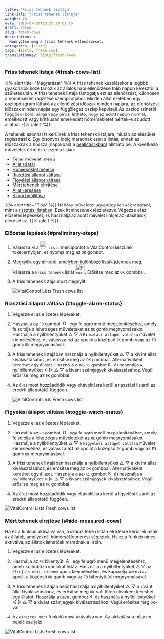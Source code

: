 ```yaml
---
title: "Friss tehenek listája"
linkTitle: "Friss tehenek listája"
weight: 40
date: 2023-07-28T13:25:28+02:00
draft: false
slug: fresh-cows
description: >
  Könnyítse meg a friss tehenek ellenőrzését.
categories: [Lists]
tags: [Lists, fresh cow]
translationKey: lists/fresh-cows
---
```

### Friss tehenek listája {#fresh-cows-list}

{{% alert title="Magyarázat" %}}
A friss tehenek kezelésekor a legjobb gyakorlatok közé tartozik az állatok napi ellenőrzése több napon keresztül a születés után. A friss tehenek listája támogatja ezt az ellenőrzést, különösen a hőmérséklet rögzítése szempontjából. Minden állat esetében egy oszlopdiagram látható az ellenőrzési időszak minden napjára, az ellenőrzési időszak minden napját egy függőleges oszlop képviseli. Az oszlop színétől függően (zöld, sárga vagy piros) látható, hogy az adott napon normál, emelkedett vagy kritikusan emelkedett hőmérsékletet mértek-e az adott állatnál.
{{% /alert %}}

A tehenek azonnal felkerülnek a friss tehenek listájára, miután az ellésüket regisztrálták. Egy bizonyos ideig maradnak ezen a listán, ennek az időszaknak a hossza (napokban) a [beállításokban](../../settings/data-acquisition/#control-period-of-fresh-cows)) állítható be.
 A következő műveletek érhetők el ezen a listán:

- [Teljes műveleti menü](../alarm/#full-action-menu)
- [Állat adatai](../alarm/#animal-data)
- [Hőmérséklet mérése](../alarm/#take-temperature)
- [Riasztási állapot váltása](#toggle-alarm-status)
- [Figyelési állapot váltása](#toggle-watch-status)
- [Mért tehenek elrejtése](#hide-measured-cows)
- [Állat keresése](../alarm/#search-animal)
- [Szűrő beállítása](../alarm/#set-filter)

{{% alert title="Tipp" %}}
Néhány műveletet ugyanúgy kell végrehajtani, mint a [riasztási listában](../alarm). Ezek itt nincsenek részletezve. Végezze el az előzetes lépéseket, és használja az adott művelet linkjét az utasítások eléréséhez.
{{% /alert %}}

### Előzetes lépések {#preliminary-steps}

1. Válassza ki a <img src="/icons/main/lists.svg" width="25" align="bottom" alt="Lists" /> `Lists` menüpontot a VitalControl készülék főképernyőjén, és nyomja meg az `OK` gombot.


2. Megnyílik egy almenü, amelyben különböző listák jelennek meg. Válassza a `Friss tehenek` listát <img src="/icons/lists/freshcows.svg" width="30" align="bottom" alt="Fresh-cows" />. Erősítse meg az `OK` gombbal.

3. A friss tehenek listája most megnyílt.

   ![VitalControl Lists Fresh cows list](../images/firststeps4.png "Friss tehén lista")

### Riasztási állapot váltása {#toggle-alarm-status}

1. Végezze el az előzetes lépéseket.

2. Használja az `F3` gombot &nbsp;<img src="/icons/footer/open-popup.svg" width="15" align="bottom" alt="Open popup" />&nbsp; egy felugró menü megjelenítéséhez, amely felsorolja a lehetséges műveleteket az `OK` gomb megnyomásakor. Használja a nyílbillentyűket △ ▽ a `Riasztási állapot váltása` művelet kiemeléséhez, és válassza ezt az opciót a középső `OK` gomb vagy az `F3` gomb `OK` megnyomásával.

3. A friss tehenek listájában használja a nyílbillentyűket △ ▽ a kívánt állat kiválasztásához, és erősítse meg az `OK` gombbal. Alternatívaként kereshet egy állatot. Használja a `Be/Ki` gombot <img src="/icons/footer/search.svg" width="15" align="bottom" alt="Search" /> és használja a nyílbillentyűket ◁ ▷ △ ▽ a kívánt számjegyek kiválasztásához. Végül erősítse meg az `OK` gombbal.

4. Az állat most hozzáadódik vagy eltávolításra kerül a riasztási listáról az eredeti állapotától függően.

   ![VitalControl Lists Fresh cows list](../images/togglealarmstatus.png "Riasztási állapot váltása")
 
### Figyelési állapot váltása {#toggle-watch-status}

1. Végezze el az előzetes lépéseket.

2. Használja az `F3` gombot &nbsp;<img src="/icons/footer/open-popup.svg" width="15" align="bottom" alt="Open popup" />&nbsp; egy felugró menü megjelenítéséhez, amely felsorolja a lehetséges műveleteket az `OK` gomb megnyomásakor. Használja a nyílbillentyűket △ ▽ a `Figyelési állapot váltása` művelet kiemeléséhez, és válassza ezt az opciót a középső `OK` gomb vagy az `F3` gomb `OK` megnyomásával.

3. A friss tehenek listájában használja a nyílbillentyűket △ ▽ a kívánt állat kiválasztásához, és erősítse meg az `OK` gombbal. Alternatívaként kereshet egy állatot. Használja a `Be/Ki` gombot <img src="/icons/footer/search.svg" width="15" align="bottom" alt="Search" /> és használja a nyílbillentyűket ◁ ▷ △ ▽ a kívánt számjegyek kiválasztásához. Végül erősítse meg az `OK` gombbal.

4. Az állat most hozzáadódik vagy eltávolításra kerül a figyelési listáról az eredeti állapotától függően.

![VitalControl Lists Fresh cows list](../images/togglewatchstatus.png "Toggle watch status")

### Mért tehenek elrejtése {#hide-measured-cows}

Ha ez a funkció aktiválva van, a száraz tehén listán elrejtésre kerülnek azok az állatok, amelyeknél hőmérsékletmérést végeztek. Ha ez a funkció nincs aktiválva, az állatok láthatóak maradnak a listán.

1. Végezze el az előzetes lépéseket.

2. Használja az `F3` billentyűt &nbsp;<img src="/icons/footer/open-popup.svg" width="15" align="bottom" alt="Actions" />&nbsp; egy felugró menü megjelenítéséhez, amely különböző opciókat listáz. Használja a nyílbillentyűket △ ▽ az `Elrejtés mért tehenek` opció kiemeléséhez, és kapcsolja be ezt az opciót a középső `OK` gomb vagy az `F3` billentyű `OK` megnyomásával.

3. A friss tehenek listáján belül használja a nyílbillentyűket △ ▽ a kívánt állat kiválasztásához, és erősítse meg `OK`-val. Alternatívaként kereshet egy állatot. Használja a `Be/Ki` gombot <img src="/icons/footer/search.svg" width="15" align="bottom" alt="Search" /> és használja a nyílbillentyűket ◁ ▷ △ ▽ a kívánt számjegyek kiválasztásához. Végül erősítse meg `OK`-val.

4. Az `elrejtés mért` funkció most aktiválva van. Az aktiválást a négyzet bejelölése jelzi.

![VitalControl Lists Fresh cows list](../images/hidemeasuredcows.png "Hide measured cows")
